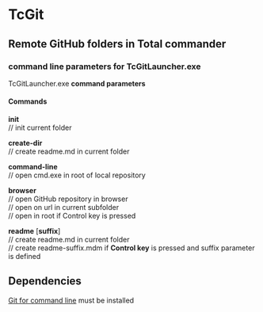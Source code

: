 # TcGit  
## Remote GitHub folders in Total commander  


### command line parameters for TcGitLauncher.exe  

TcGitLauncher.exe __command parameters__  

#### Commands  

__init__  
	// init current folder  

__create-dir__  
	// create readme.md in current folder  

__command-line__  
	// open cmd.exe in root of local repository  

__browser__  
	// open GitHub repository in browser  
	// open on url in current subfolder  
	// open in root if Control key is pressed  

__readme__  [__suffix__]  
	// create readme.md in current folder  
	// create readme-suffix.mdm if __Control key__ is pressed and suffix parameter is defined  


## Dependencies  
[Git for command line](https://git-scm.com/download/win) must be installed  